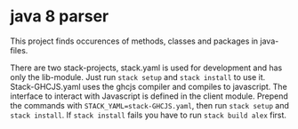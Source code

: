 # java 8 parser

This project finds occurences of methods, classes and packages in java-files.

There are two stack-projects, stack.yaml is used for development and has only the lib-module. Just run `stack setup` and `stack install` to use it. Stack-GHCJS.yaml uses the ghcjs compiler and compiles to javascript. The interface to interact with Javascript is defined in the client module. Prepend the commands with `STACK_YAML=stack-GHCJS.yaml`, then run `stack setup` and `stack install`. If `stack install` fails you have to run `stack build alex` first.